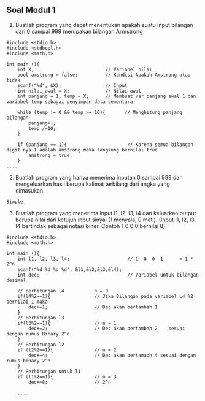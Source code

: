 
## Soal Modul 1

1. Buatlah program yang dapat menentukan apakah suatu input bilangan dari 0 sampai 999 merupakan bilangan Armstrong

```
#include <stdio.h>
#include <stdbool.h>
#include <math.h>

int main (){
    int X;                          // Variabel nilai
    bool amstrong = false;          // Kondisi Apakah Amstrong atau tidak
    scanf("%d", &X);                // Input 
    int nilai_awal = X;             // Nilai awal
    int panjang = 1, temp = X;      // Membuat var panjang awal 1 dan variabel temp sebagai penyimpan data sementara;

    while (temp != 0 && temp >= 10){       // Menghitung panjang bilangan
        panjang++;
        temp /=10;
    }
    
    if (panjang == 1){                      // Karena semua bilangan digit nya 1 adalah amstrong maka langsung bernilai true
        amstrong = true;
    }
....
```

2. Buatlah program yang hanya menerima inputan 0 sampai 999 dan 
mengeluarkan hasil berupa kalimat terbilang dari angka yang dimasukan.

```
Simple
```

3. Buatlah program yang menerima input I1, I2, I3, I4 dan keluarkan 
output berupa nilai dari ketujuh input sinyal (1 menyala, 0 mati).
(Input I1, I2, I3, I4 bertindak sebagai notasi biner. Contoh 1 0 0 0 
bernilai 8)

```
#include <stdio.h>
#include <math.h>

int main (){                                  
    int l1, l2, l3, l4;                     // 1  0  0  1      = 1 * 2^n 
    scanf("%d %d %d %d", &l1,&l2,&l3,&l4);
    int dec;                                // Variabel untuk bilangan desimal

    // perhitungan l4           n = 0
    if(l4%2==1){                // Jika Bilangan pada variabel L4 %2 bernilai 1 maka
        dec+=1;                 // Dec akan bertambah 1
    }
    // Perhitungan l3
    if(l3%2==1){                // n = 1
        dec+=2;                 // Dec akan bertambah 2    sesuai dengan rumus Binary 2^n
    }
    // Perhitungan l2
    if (l2%2==1){               // n = 2
        dec+=4;                 // Dec akan bertamabh 4 sesuai dengan rumus binary 2^n 
    }
    // Perhitungan untuk l1
    if (l1%2==1){               // n = 3
        dec+=8;                 // 2^n
    
    ....
    
```

